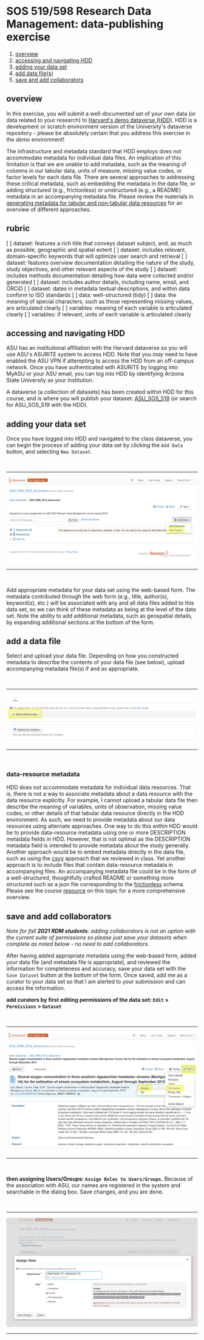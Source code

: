 # SOS 519/598 Research Data Management: data-publishing exercise

1. [overview](https://github.com/SOS598-RDM/assignment_submission_workflow/blob/master/data_publication_exercise.md#overview)
2. [accessing and navigating HDD](https://github.com/SOS598-RDM/assignment_submission_workflow/blob/master/data_publication_exercise.md#accessing-and-navigating-hdd)
3. [adding your data set](https://github.com/SOS598-RDM/assignment_submission_workflow/blob/master/data_publication_exercise.md#adding-your-data-set)
4. [add data file(s)](https://github.com/SOS598-RDM/assignment_submission_workflow/blob/master/data_publication_exercise.md#add-data-files)
5. [save and add collaborators](https://github.com/SOS598-RDM/assignment_submission_workflow/blob/master/data_publication_exercise.md#save-and-add-collaborators)

## overview

In this exercise, you will submit a well-documented set of your own data (or data related to your research) to [Harvard's demo dataverse (HDD)](https://demo.dataverse.org/). HDD is a development or scratch environment version of the University's dataverse repository - please be absolutely certain that you address this exercise in the *demo* environment!

The infrastructure and metadata standard that HDD employs does not accommodate metadata for individual data files. An implication of this limitation is that we are unable to add metadata, such as the meaning of columns in our tabular data, units of measure, missing value codes, or factor levels for each data file. There are several approaches to addressing these critical metadata, such as embedding the metadata in the data file, or adding structured (e.g., frictionless) or unstructured (e.g., a README) metadata in an accompanying metadata file. Please review the materials in [generating metadata for tabular and non-tabular data resources](https://github.com/SOS598-RDM/rdm-lecture-metadata/blob/master/data/stream_chemistry_metadata.md) for an overview of different approaches.

## rubric

[ ] dataset:   features a rich title that conveys dataset subject, and, as much as possible, geographic and spatial extent
[ ] dataset:   includes relevant, domain-specific keywords that will optimize user search and retrieval
[ ] dataset:   features overview documentation detailing the nature of the study, study objectives, and other relevant aspects of the study
[ ] dataset:   includes methods documentation detailing how data were collected and/or generated
[ ] dataset:   includes author details, including name, email, and ORCiD
[ ] dataset:   dates in metadata textual descriptions, and within data conform to ISO standards
[ ] data:      well-structured (tidy)
[ ] data:      the meaning of special characters, such as those representing missing values, are articulated clearly
[ ] variables: meaning of each variable is articulated clearly
[ ] variables: if relevant, units of each variable is articulated clearly

## accessing and navigating HDD

ASU has an institutional affiliation with the Harvard dataverse so you will use ASU's ASURITE system to access HDD. Note that you *may* need to have enabled the ASU VPN if attempting to access the HDD from an off-campus network. Once you have authenticated with ASURITE by logging into MyASU or your ASU email, you can log into HDD by identifying Arizona State University as your institution.

A dataverse (a collection of datasets) has been created within HDD for this course, and is where you will publish your dataset: [ASU_SOS_519](https://demo.dataverse.org/dataverse/ASU_SOS_519) (or search for ASU_SOS_519 with the HDD). 


## adding your data set

Once you have logged into HDD and navigated to the class dataverse, you can begin the process of adding your data set by clicking the `Add Data` button, and selecting `New Dataset`.

<br>
<hr>

![add_data](data_publication_figures/add_data.png)

<hr>
<br>

Add appropriate metadata for your data set using the web-based form. The metadata contributed through the web form (e.g., title, author(s), keyword(s), etc.) will be associated with any and all data files added to this data set, so we can think of these metadata as being at the level of the data set. Note the ability to add additional metadata, such as geospatial details, by expanding additional sections at the bottom of the form.


## add a data file

Select and upload your data file. Depending on how you constructed metadata to describe the contents of your data file (see below), upload accompanying metadata file(s) if and as appropriate.

<br>
<hr>

![upload_files](data_publication_figures/upload_files.png)

<hr>
<br>

### data-resource metadata

HDD does not accommodate metadata for individual data resources. That is, there is not a way to associate metadata about a data resource with the data resource explicitly. For example, I cannot upload a tabular data file then describe the meaning of variables, units of observation, missing value codes, or other details of that tabular data resource directly in the HDD environment. As such, we need to provide metadata about our data resources using alternate approaches. One way to do this *within* HDD would be to provide data-resource metadata using one or more DESCRIPTION metadata fields in HDD. However, that is not optimal as the DESCRIPTION metadata field is intended to provide metadata about the study generally. Another approach would be to embed metadata directly in the data file, such as using the [csvy](https://csvy.org/) approach that we reviewed in class. Yet another approach is to include files that contain data-resource metadata in accompanying files. An accompanying metadata file could be in the form of a well-structured, thoughtfully crafted README or something more structured such as a json file corresponding to the [frictionless](https://frictionlessdata.io/) schema. Please see the course [resource](https://github.com/SOS598-RDM/rdm-lecture-metadata/blob/master/data/stream_chemistry_metadata.md#iii-include-metadata-in-a-well-constructed-readme) on this topic for a more comprehensive overview.

## save and add collaborators

*Note for fall **2021 RDM students**: adding collaborators is not an option with the current suite of permissions so please just save your datasets when complete as noted below - no need to add collaborators.*

After having added appropriate metadata using the web-based form, added your data file (and metadata file is appropriate), and reviewed the information for completeness and accuracy, save your data set with the `Save Dataset` button at the bottom of the form. Once saved, add me as a curator to your data set so that I am alerted to your submission and can access the information.

**add curators by first editing permissions of the data set: `Edit` > `Permissions` > `Dataset`**

<br>
<hr>

![edit_permissions](data_publication_figures/edit_permissions.png)

<hr>
<br>

**then assigning Users/Groups: `Assign Roles to Users/Groups`.** Because of the association with ASU, our names are registered in the system and searchable in the dialog box. Save changes, and you are done.

<br>
<hr>

![assign_curator_roles](data_publication_figures/assign_curator_roles.png)

<hr>
<br>
